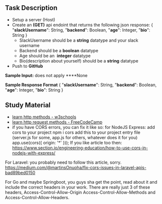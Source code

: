 ## Task Description

- Setup a server (Host)
- Create an **(GET)** api endoint that returns the following json response:
  { "**slackUsername**": String, "**backend**": Boolean, "**age**": Integer, "**bio**": String }
  - SlackUsername should be a **string** datatype and your slack username
  - Backend should be a **boolean** datatype
  - Age should be an  **integer** datatype
  - Bio(description about yourself) should be a **string** datatype
- Push to **GitHub**

**Sample Input:** does not apply
\*\*\*\*None

**Sample Response Format**
{ "**slackUsername**": String, "**backend**": Boolean, "**age**": Integer, "**bio**": String }

## Study Material

- [learn http methods - w3schools](https://www.w3schools.com/tags/ref_httpmethods.asp)
- [learn http request methods - FreeCodeCamp](https://www.freecodecamp.org/news/http-request-methods-explained/)
- if you have CORS errors, you can fix it like so:
  for NodeJS Express:
  add cors to your project npm i cors
  add this to your project entry file (server.js for some, app.js for others, whatever does it for you)
  app.use(cors({
  origin: '\*'
  }));
  If you like article too then: https://www.section.io/engineering-education/how-to-use-cors-in-nodejs-with-express/

For Laravel: you probably need to follow this article, sorry.
https://medium.com/@martinsOnuoha/fix-cors-issues-in-laravel-apis-bad89bed0150

For Go and maybe Springboot, you guys sha get the point, read about it and include the correct headers in your work. There are really just 3 of these headers, Access-Control-Allow-Origin Access-Control-Allow-Methods and Access-Control-Allow-Headers.
